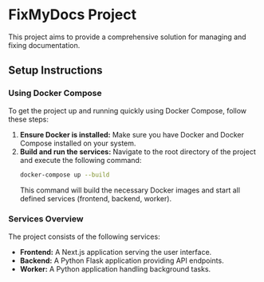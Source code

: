 # FixMyDocs Project

This project aims to provide a comprehensive solution for managing and fixing documentation.

## Setup Instructions

### Using Docker Compose

To get the project up and running quickly using Docker Compose, follow these steps:

1.  **Ensure Docker is installed:** Make sure you have Docker and Docker Compose installed on your system.
2.  **Build and run the services:** Navigate to the root directory of the project and execute the following command:
    ```bash
    docker-compose up --build
    ```
    This command will build the necessary Docker images and start all defined services (frontend, backend, worker).

### Services Overview

The project consists of the following services:

*   **Frontend:** A Next.js application serving the user interface.
*   **Backend:** A Python Flask application providing API endpoints.
*   **Worker:** A Python application handling background tasks.
